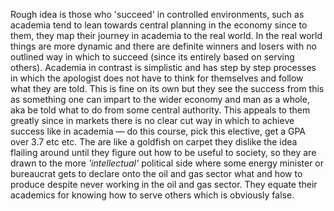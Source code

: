 Rough idea is those who 'succeed' in controlled environments, such as academia tend to lean towards central planning in the economy since to them, they map their journey in academia to the real world. In the real world things are more dynamic and there are definite winners and losers with no outlined way in which to succeed (since its entirely based on serving others).
Academia in contrast is simplistic and has step by step processes in which the apologist does not have to think for themselves and follow what they are told. This is fine on its own but they see the success from this as something one can impart to the wider economy and man as a whole, aka be told what to do from some central authority. This appeals to them greatly since in markets there is no clear cut way in which to achieve success like in academia — do this course, pick this elective, get a GPA over 3.7 etc etc.
The are like a goldfish on carpet they dislike the idea flailing around until they figure out how to be useful to society, so they are drawn to the more _'intellectual'_ political side where some energy minister or bureaucrat gets to declare onto the oil and gas sector what and how to produce despite never working in the oil and gas sector. They equate their academics for knowing how to serve others which is obviously false.